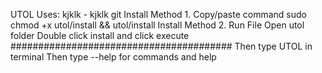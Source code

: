 UTOL
Uses: kjklk - kjklk git
Install Method 1.
Copy/paste command
sudo chmod +x utol/install && utol/install
Install Method 2.
Run File
Open utol folder
Double click install and click execute
########################################
Then type UTOL in terminal
Then type --help for commands and help
